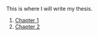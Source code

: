
This is where I will write my thesis.

1. [Chapter 1](/chapters/chapter1/chapter1.md)
2. [Chapter 2](/chapters/chapter2/chapter2.md)